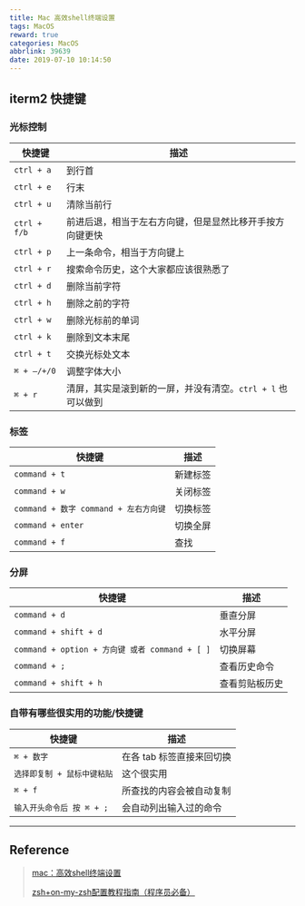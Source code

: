 ```yaml
---
title: Mac 高效shell终端设置
tags: MacOS
reward: true
categories: MacOS
abbrlink: 39639
date: 2019-07-10 10:14:50
---
```


## iterm2 快捷键

### 光标控制

| 快捷键       | 描述                                                         |
| ------------ | ------------------------------------------------------------ |
| `ctrl + a`   | 到行首                                                       |
| `ctrl + e`   | 行末                                                         |
| `ctrl + u`   | 清除当前行                                                   |
| `ctrl + f/b` | 前进后退，相当于左右方向键，但是显然比移开手按方向键更快     |
| `ctrl + p`   | 上一条命令，相当于方向键上                                   |
| `ctrl + r`   | 搜索命令历史，这个大家都应该很熟悉了                         |
| `ctrl + d`   | 删除当前字符                                                 |
| `ctrl + h`   | 删除之前的字符                                               |
| `ctrl + w`   | 删除光标前的单词                                             |
| `ctrl + k`   | 删除到文本末尾                                               |
| `ctrl + t`   | 交换光标处文本                                               |
| `⌘ + —/+/0`  | 调整字体大小                                        |
|  `⌘ + r` | 清屏，其实是滚到新的一屏，并没有清空。`ctrl + l` 也可以做到           |

### 标签

| 快捷键                                | 描述     |
| ------------------------------------- | -------- |
| `command + t`                         | 新建标签 |
| `command + w`                         | 关闭标签 |
| `command + 数字 command + 左右方向键` | 切换标签 |
| `command + enter`                     | 切换全屏 |
| `command + f`                         | 查找     |

### 分屏

| 快捷键                                         | 描述           |
| ---------------------------------------------- | -------------- |
| `command + d`                                  | 垂直分屏       |
| `command + shift + d`                          | 水平分屏       |
| `command + option + 方向键 或者 command + [ ]` | 切换屏幕       |
| `command + ;`                                  | 查看历史命令   |
| `command + shift + h`                          | 查看剪贴板历史 |

### 自带有哪些很实用的功能/快捷键

| 快捷键                      | 描述                      |
| --------------------------- | ------------------------- |
| `⌘ + 数字`                  | 在各 tab 标签直接来回切换 |
| `选择即复制 + 鼠标中键粘贴` | 这个很实用                |
| `⌘ + f`                     | 所查找的内容会被自动复制  |
| `输入开头命令后 按 ⌘ + ;`   | 会自动列出输入过的命令    |



---


## Reference


> [mac：高效shell终端设置](<https://my.oschina.net/wii01/blog/1486254>)
>
> [zsh+on-my-zsh配置教程指南（程序员必备）](https://segmentfault.com/a/1190000013612471)


